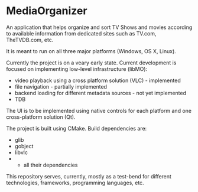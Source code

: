 # MediaOrganizer
An application that helps organize and sort TV Shows and movies according to available information from dedicated sites such as TV.com, TheTVDB.com, etc.

It is meant to run on all three major platforms (Windows, OS X, Linux).

Currently the project is on a veary early state. Current development is focused on implementing low-level infrastructure (libMO):
- video playback using a cross platform solution (VLC) - implemented
- file navigation - partially implemented
- backend loading for different metadata sources - not yet implemented
- TDB

The UI is to be implemented using native controls for each platform and one cross-platform solution (Qt).

The project is built using CMake. Build dependencies are:
  - glib
  - gobject
  - libvlc 
  - + all their dependencies
  
This repository serves, currently, mostly as a test-bend for different technologies, frameworks, programming languages, etc.
